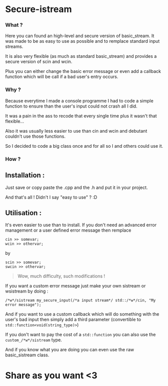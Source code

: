 Secure-istream
==============

### What ?

Here you can found an high-level and secure version of basic_stream. It was made to be as easy to use as possible and to remplace standard input streams.

It is also very flexible (as much as standard basic_stream) and provides a secure version of scin and wcin.

Plus you can either change the basic error message or even add a callback function which will be call if a bad user's entry occurs.

### Why ?

Because everytime I made a console programme I had to code a simple function to ensure than the user's input could not crash all I did.

It was a pain in the ass to recode that every single time plus it wasn't that flexible...

Also it was usually less easier to use than cin and wcin and debutant couldn't use those functions.

So I decided to code a big class once and for all so I and others could use it.

### How ?
## Installation :

Just save or copy paste the .cpp and the .h and put it in your project.

And that's all ! Didn't I say "easy to use" ? :D

## Utilisation :

It's even easier to use than to install. If you don't need an advanced error management or a user defined error message then remplace

```c_cpp
cin >> somevar;
wcin >> othervar;
```

by

```c_cpp
scin >> somevar;
swcin >> othervar;
```

> Wow, much difficulty, such modifications !

If you want a custom error message just make your own sistream or wsistream by doing :

```c_cpp
/*w*/sistream my_secure_input(/*a input stream*/ std::/*w*/cin, "My error message");
```

And if you want to use a custom callback which will do something with the user's bad input then simply add a third parameter (convertible to `std::function<void(string_type)>`)

If you don't want to pay the cost of a `std::function` you can also use the `custom_/*w*/sistream` type.

And if you know what you are doing you can even use the raw basic_sistream class.

Share as you want <3
====================